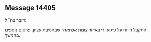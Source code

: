## Message 14405

דובר צה״ל:

התקבל דיווח על פיגוע ירי באיזור צומת אלחאדר שבחטיבת עציון. פרטים נוספים בהמשך.

